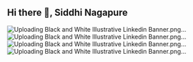 ## Hi there 👋,  Siddhi Nagapure 

![Uploading Black and White Illustrative Linkedin Banner.png…]()
![Uploading Black and White Illustrative Linkedin Banner.png…]()
![Uploading Black and White Illustrative Linkedin Banner.png…]()
![Uploading Black and White Illustrative Linkedin Banner.png…]()
